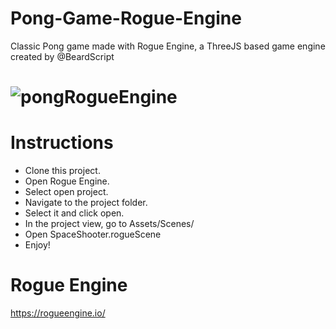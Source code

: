 # Pong-Game-Rogue-Engine
Classic Pong game made with Rogue Engine, a ThreeJS based game engine created by @BeardScript

# <img alt="pongRogueEngine" src="https://i.imgur.com/ru0gZWs.gif">

# Instructions
* Clone this project.
* Open Rogue Engine.
* Select open project.
* Navigate to the project folder.
* Select it and click open.
* In the project view, go to Assets/Scenes/
* Open SpaceShooter.rogueScene
* Enjoy!

# Rogue Engine
https://rogueengine.io/

